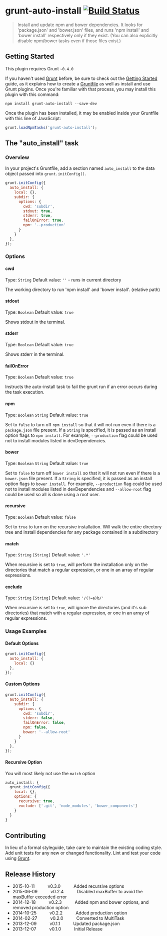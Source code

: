 # grunt-auto-install [![Build Status](https://travis-ci.org/Manabu-GT/grunt-auto-install.png?branch=master)](https://travis-ci.org/Manabu-GT/grunt-auto-install)

> Install and update npm and bower dependencies.
> It looks for 'package.json' and 'bower.json' files, and runs 'npm install' and 'bower install' respectively only if they exist.
> (You can also explicitly disable npm/bower tasks even if those files exist.)

## Getting Started
This plugin requires Grunt `~0.4.0`

If you haven't used [Grunt](http://gruntjs.com/) before, be sure to check out the [Getting Started](http://gruntjs.com/getting-started) guide, as it explains how to create a [Gruntfile](http://gruntjs.com/sample-gruntfile) as well as install and use Grunt plugins. Once you're familiar with that process, you may install this plugin with this command:

```shell
npm install grunt-auto-install --save-dev
```

Once the plugin has been installed, it may be enabled inside your Gruntfile with this line of JavaScript:

```js
grunt.loadNpmTasks('grunt-auto-install');
```

## The "auto_install" task

### Overview
In your project's Gruntfile, add a section named `auto_install` to the data object passed into `grunt.initConfig()`.

```js
grunt.initConfig({
  auto_install: {
    local: {},
    subdir: {
      options: {
        cwd: 'subdir',
        stdout: true,
        stderr: true,
        failOnError: true,
        npm: '--production'
      }
    }
  },
});
```

### Options

#### cwd
Type: `String`
Default value: `''` - runs in current directory

The working directory to run 'npm install' and 'bower install'. (relative path)

#### stdout
Type: `Boolean`
Default value: `true`

Shows stdout in the terminal.

#### stderr
Type: `Boolean`
Default value: `true`

Shows stderr in the terminal.

#### failOnError
Type: `Boolean`
Default value: `true`

Instructs the auto-install task to fail the grunt run if an error occurs during the task execution.

#### npm
Type: `Boolean` `String`
Default value: `true`

Set to `false` to turn off `npm install` so that it will not run even if there is a `package.json` file present.
If a `String` is specified, it is passed as an install option flags to `npm install`.
For example, `--production` flag could be used not to install modules listed in devDependencies.

#### bower
Type: `Boolean` `String`
Default value: `true`

Set to `false` to turn off `bower install` so that it will not run even if there is a `bower.json` file present.
If a `String` is specified, it is passed as an install option flags to `bower install`.
For example, `--production` flag could be used not to install modules listed in devDependencies and
`--allow-root` flag could be used so all is done using a root user.

#### recursive
Type: `Boolean`
Default value: `false`

Set to `true` to turn on the recursive installation.
Will walk the entire directory tree and install dependencies for any package contained in a subdirectory

#### match
Type: `String` `[String]`
Default value: `'.*'`

When recursive is set to `true`, will perform the installation only on the directories that match a regular expression, or one in an array of regular expressions.

#### exclude
Type: `String` `[String]`
Default value: `'/(?=a)b/'`

When recursive is set to `true`, will ignore the directories (and it's sub directories) that match with a regular expression, or one in an array of regular expressions.

### Usage Examples

#### Default Options

```js
grunt.initConfig({
  auto_install: {
    local: {}
  },
});
```

#### Custom Options

```js
grunt.initConfig({
  auto_install: {
    subdir: {
      options: {
        cwd: 'subdir',
        stderr: false,
        failOnError: false,
        npm: false,
        bower: '--allow-root'
      }
    }
  },
});
```

#### Recursive Option
You will most likely not use the `match` option

```js
auto_install: {
  grunt.initConfig({
    local: {},
    options: {
      recursive: true,
      exclude: ['.git', 'node_modules', 'bower_components']
    }
  }
}
```

## Contributing
In lieu of a formal styleguide, take care to maintain the existing coding style. Add unit tests for any new or changed functionality. Lint and test your code using [Grunt](http://gruntjs.com/).

## Release History
 * 2015-10-11   v0.3.0   Added recursive options
 * 2015-06-09   v0.2.4   Disabled maxBuffer to avoid the maxBuffer exceeded error
 * 2014-12-18   v0.2.3   Added npm and bower options, and removed production option
 * 2014-10-25   v0.2.2   Added production option
 * 2014-02-27   v0.2.0   Converted to MultiTask
 * 2013-12-09   v0.1.1   Updated package.json
 * 2013-12-07   v0.1.0   Initial Release
